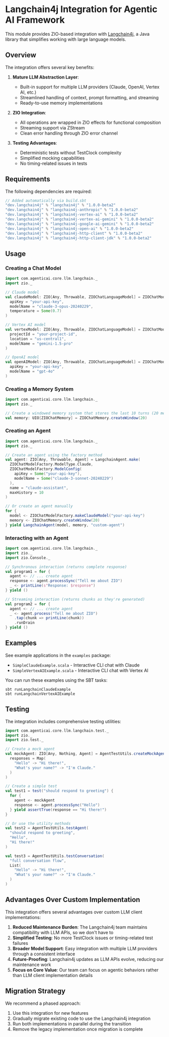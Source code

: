 # Langchain4j Integration for Agentic AI Framework

This module provides ZIO-based integration with [Langchain4j](https://github.com/langchain4j/langchain4j), a Java library that simplifies working with large language models.

## Overview

The integration offers several key benefits:

1. **Mature LLM Abstraction Layer**:
   - Built-in support for multiple LLM providers (Claude, OpenAI, Vertex AI, etc.)
   - Streamlined handling of context, prompt formatting, and streaming
   - Ready-to-use memory implementations

2. **ZIO Integration**: 
   - All operations are wrapped in ZIO effects for functional composition
   - Streaming support via ZStream
   - Clean error handling through ZIO error channel

3. **Testing Advantages**:
   - Deterministic tests without TestClock complexity
   - Simplified mocking capabilities
   - No timing-related issues in tests

## Requirements

The following dependencies are required:

```scala
// Added automatically via build.sbt
"dev.langchain4j" % "langchain4j" % "1.0.0-beta2"
"dev.langchain4j" % "langchain4j-anthropic" % "1.0.0-beta2"
"dev.langchain4j" % "langchain4j-vertex-ai" % "1.0.0-beta2"
"dev.langchain4j" % "langchain4j-vertex-ai-gemini" % "1.0.0-beta2"
"dev.langchain4j" % "langchain4j-google-ai-gemini" % "1.0.0-beta2"
"dev.langchain4j" % "langchain4j-open-ai" % "1.0.0-beta2"
"dev.langchain4j" % "langchain4j-http-client" % "1.0.0-beta2"
"dev.langchain4j" % "langchain4j-http-client-jdk" % "1.0.0-beta2"
```

## Usage

### Creating a Chat Model

```scala
import com.agenticai.core.llm.langchain._
import zio._

// Claude model
val claudeModel: ZIO[Any, Throwable, ZIOChatLanguageModel] = ZIOChatModelFactory.makeClaudeModel(
  apiKey = "your-api-key",
  modelName = "claude-3-opus-20240229",
  temperature = Some(0.7)
)

// Vertex AI model
val vertexModel: ZIO[Any, Throwable, ZIOChatLanguageModel] = ZIOChatModelFactory.makeVertexAIModel(
  projectId = "your-project-id",
  location = "us-central1",
  modelName = "gemini-1.5-pro"
)

// OpenAI model
val openAIModel: ZIO[Any, Throwable, ZIOChatLanguageModel] = ZIOChatModelFactory.makeOpenAIModel(
  apiKey = "your-api-key",
  modelName = "gpt-4o"
)
```

### Creating a Memory System

```scala
import com.agenticai.core.llm.langchain._
import zio._

// Create a windowed memory system that stores the last 10 turns (20 messages)
val memory: UIO[ZIOChatMemory] = ZIOChatMemory.createWindow(20)
```

### Creating an Agent

```scala
import com.agenticai.core.llm.langchain._
import zio._

// Create an agent using the factory method
val agent: ZIO[Any, Throwable, Agent] = LangchainAgent.make(
  ZIOChatModelFactory.ModelType.Claude,
  ZIOChatModelFactory.ModelConfig(
    apiKey = Some("your-api-key"),
    modelName = Some("claude-3-sonnet-20240229")
  ),
  name = "claude-assistant",
  maxHistory = 10
)

// Or create an agent manually
for {
  model <- ZIOChatModelFactory.makeClaudeModel("your-api-key")
  memory <- ZIOChatMemory.createWindow(20)
} yield LangchainAgent(model, memory, "custom-agent")
```

### Interacting with an Agent

```scala
import com.agenticai.core.llm.langchain._
import zio._
import zio.Console._

// Synchronous interaction (returns complete response)
val program1 = for {
  agent <- // ... create agent
  response <- agent.processSync("Tell me about ZIO")
  _ <- printLine(s"Response: $response")
} yield ()

// Streaming interaction (returns chunks as they're generated)
val program2 = for {
  agent <- // ... create agent
  _ <- agent.process("Tell me about ZIO")
    .tap(chunk => printLine(chunk))
    .runDrain
} yield ()
```

## Examples

See example applications in the `examples` package:

- `SimpleClaudeExample.scala` - Interactive CLI chat with Claude
- `SimpleVertexAIExample.scala` - Interactive CLI chat with Vertex AI

You can run these examples using the SBT tasks:

```
sbt runLangchainClaudeExample
sbt runLangchainVertexAIExample
```

## Testing

The integration includes comprehensive testing utilities:

```scala
import com.agenticai.core.llm.langchain.test._
import zio._
import zio.test._

// Create a mock agent
val mockAgent: ZIO[Any, Nothing, Agent] = AgentTestUtils.createMockAgent(
  responses = Map(
    "Hello" -> "Hi there!",
    "What's your name?" -> "I'm Claude."
  )
)

// Create a simple test
val test1 = test("should respond to greeting") {
  for {
    agent <- mockAgent
    response <- agent.processSync("Hello")
  } yield assertTrue(response == "Hi there!")
}

// Or use the utility methods
val test2 = AgentTestUtils.testAgent(
  "should respond to greeting",
  "Hello",
  "Hi there!"
)

val test3 = AgentTestUtils.testConversation(
  "full conversation flow",
  List(
    "Hello" -> "Hi there!",
    "What's your name?" -> "I'm Claude."
  )
)
```

## Advantages Over Custom Implementation

This integration offers several advantages over custom LLM client implementations:

1. **Reduced Maintenance Burden**: The Langchain4j team maintains compatibility with LLM APIs, so we don't have to
2. **Simplified Testing**: No more TestClock issues or timing-related test failures
3. **Broader Model Support**: Easy integration with multiple LLM providers through a consistent interface
4. **Future-Proofing**: Langchain4j updates as LLM APIs evolve, reducing our maintenance work
5. **Focus on Core Value**: Our team can focus on agentic behaviors rather than LLM client implementation details

## Migration Strategy

We recommend a phased approach:

1. Use this integration for new features 
2. Gradually migrate existing code to use the Langchain4j integration
3. Run both implementations in parallel during the transition
4. Remove the legacy implementation once migration is complete
